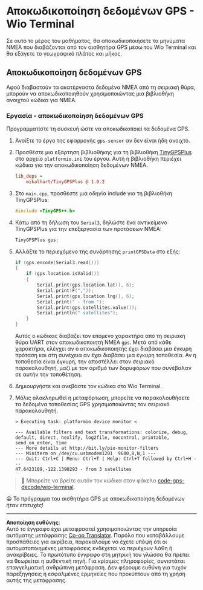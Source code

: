 <!--
CO_OP_TRANSLATOR_METADATA:
{
  "original_hash": "fbbcf96a9b63ccd661db98bbf854bb06",
  "translation_date": "2025-08-27T20:49:44+00:00",
  "source_file": "3-transport/lessons/1-location-tracking/wio-terminal-gps-decode.md",
  "language_code": "el"
}
-->
# Αποκωδικοποίηση δεδομένων GPS - Wio Terminal

Σε αυτό το μέρος του μαθήματος, θα αποκωδικοποιήσετε τα μηνύματα NMEA που διαβάζονται από τον αισθητήρα GPS μέσω του Wio Terminal και θα εξάγετε το γεωγραφικό πλάτος και μήκος.

## Αποκωδικοποίηση δεδομένων GPS

Αφού διαβαστούν τα ακατέργαστα δεδομένα NMEA από τη σειριακή θύρα, μπορούν να αποκωδικοποιηθούν χρησιμοποιώντας μια βιβλιοθήκη ανοιχτού κώδικα για NMEA.

### Εργασία - αποκωδικοποίηση δεδομένων GPS

Προγραμματίστε τη συσκευή ώστε να αποκωδικοποιεί τα δεδομένα GPS.

1. Ανοίξτε το έργο της εφαρμογής `gps-sensor` αν δεν είναι ήδη ανοιχτό.

1. Προσθέστε μια εξάρτηση βιβλιοθήκης για τη βιβλιοθήκη [TinyGPSPlus](https://github.com/mikalhart/TinyGPSPlus) στο αρχείο `platformio.ini` του έργου. Αυτή η βιβλιοθήκη περιέχει κώδικα για την αποκωδικοποίηση δεδομένων NMEA.

    ```ini
    lib_deps =
        mikalhart/TinyGPSPlus @ 1.0.2
    ```

1. Στο `main.cpp`, προσθέστε μια οδηγία include για τη βιβλιοθήκη TinyGPSPlus:

    ```cpp
    #include <TinyGPS++.h>
    ```

1. Κάτω από τη δήλωση του `Serial3`, δηλώστε ένα αντικείμενο TinyGPSPlus για την επεξεργασία των προτάσεων NMEA:

    ```cpp
    TinyGPSPlus gps;
    ```

1. Αλλάξτε το περιεχόμενο της συνάρτησης `printGPSData` στο εξής:

    ```cpp
    if (gps.encode(Serial3.read()))
    {
        if (gps.location.isValid())
        {
            Serial.print(gps.location.lat(), 6);
            Serial.print(F(","));
            Serial.print(gps.location.lng(), 6);
            Serial.print(" - from ");
            Serial.print(gps.satellites.value());
            Serial.println(" satellites");
        }
    }
    ```

    Αυτός ο κώδικας διαβάζει τον επόμενο χαρακτήρα από τη σειριακή θύρα UART στον αποκωδικοποιητή NMEA `gps`. Μετά από κάθε χαρακτήρα, ελέγχει αν ο αποκωδικοποιητής έχει διαβάσει μια έγκυρη πρόταση και στη συνέχεια αν έχει διαβάσει μια έγκυρη τοποθεσία. Αν η τοποθεσία είναι έγκυρη, την αποστέλλει στον σειριακό παρακολουθητή, μαζί με τον αριθμό των δορυφόρων που συνέβαλαν σε αυτήν την τοποθέτηση.

1. Δημιουργήστε και ανεβάστε τον κώδικα στο Wio Terminal.

1. Μόλις ολοκληρωθεί η μεταφόρτωση, μπορείτε να παρακολουθήσετε τα δεδομένα τοποθεσίας GPS χρησιμοποιώντας τον σειριακό παρακολουθητή.

    ```output
    > Executing task: platformio device monitor <
    
    --- Available filters and text transformations: colorize, debug, default, direct, hexlify, log2file, nocontrol, printable, send_on_enter, time
    --- More details at http://bit.ly/pio-monitor-filters
    --- Miniterm on /dev/cu.usbmodem1201  9600,8,N,1 ---
    --- Quit: Ctrl+C | Menu: Ctrl+T | Help: Ctrl+T followed by Ctrl+H ---
    47.6423109,-122.1390293 - from 3 satellites
    ```

> 💁 Μπορείτε να βρείτε αυτόν τον κώδικα στον φάκελο [code-gps-decode/wio-terminal](../../../../../3-transport/lessons/1-location-tracking/code-gps-decode/wio-terminal).

😀 Το πρόγραμμα του αισθητήρα GPS με αποκωδικοποίηση δεδομένων ήταν επιτυχές!

---

**Αποποίηση ευθύνης**:  
Αυτό το έγγραφο έχει μεταφραστεί χρησιμοποιώντας την υπηρεσία αυτόματης μετάφρασης [Co-op Translator](https://github.com/Azure/co-op-translator). Παρόλο που καταβάλλουμε προσπάθειες για ακρίβεια, παρακαλούμε να έχετε υπόψη ότι οι αυτοματοποιημένες μεταφράσεις ενδέχεται να περιέχουν λάθη ή ανακρίβειες. Το πρωτότυπο έγγραφο στη μητρική του γλώσσα θα πρέπει να θεωρείται η αυθεντική πηγή. Για κρίσιμες πληροφορίες, συνιστάται επαγγελματική ανθρώπινη μετάφραση. Δεν φέρουμε ευθύνη για τυχόν παρεξηγήσεις ή εσφαλμένες ερμηνείες που προκύπτουν από τη χρήση αυτής της μετάφρασης.